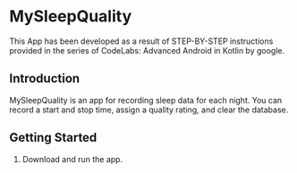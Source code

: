 # MySleepQuality
This App has been developed as a result of STEP-BY-STEP instructions provided in the series of CodeLabs: Advanced Android in Kotlin by google.

Introduction
------------

MySleepQuality is an app for recording sleep data for each night. 
You can record a start and stop time, assign a quality rating, and clear the database. 

Getting Started
---------------

1. Download and run the app.
